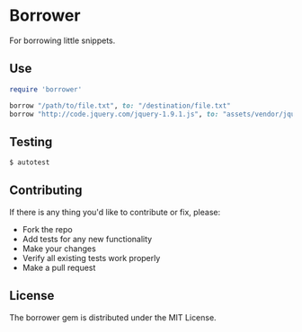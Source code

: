 Borrower
==========

For borrowing little snippets.


Use
---

```ruby
require 'borrower'

borrow "/path/to/file.txt", to: "/destination/file.txt"
borrow "http://code.jquery.com/jquery-1.9.1.js", to: "assets/vendor/jquery.1.9.1.js"
```


Testing
-------

```bash
$ autotest
```


Contributing
------------

If there is any thing you'd like to contribute or fix, please:

- Fork the repo
- Add tests for any new functionality
- Make your changes
- Verify all existing tests work properly
- Make a pull request


License
-------
The borrower gem is distributed under the MIT License.